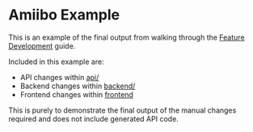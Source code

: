 # Amiibo Example

This is an example of the final output from walking through the
[Feature Development](/docs/development/feature-development) guide.

Included in this example are:
- API changes within [api/](./api)
- Backend changes within [backend/](./backend)
- Frontend changes within [frontend](./frontend)

This is purely to demonstrate the final output of the manual changes required and does not include
generated API code.
